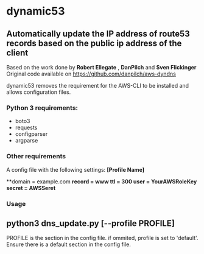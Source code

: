 # dynamic53
## Automatically update the IP address of route53 records based on the public ip address of the client 
Based on the work done by **Robert Ellegate** , **DanPilch** and **Sven Flickinger**
Original code available on https://github.com/danpilch/aws-dyndns

dynamic53 removes the requirement for the AWS-CLI to be installed and allows configuration files.

### Python 3 requirements:
* boto3
* requests
* configparser
* argparse

### Other requirements
A config file with the following settings:
**[Profile Name]**

**domain = example.com
**record = www
ttl = 300
user = YourAWSRoleKey
secret = AWSSeret**

### Usage
python3 dns_update.py [--profile PROFILE]
-----------------------------------------
PROFILE is the section in the config file. if ommited, profile is set to 'default'. Ensure there is a default section in the config file.
